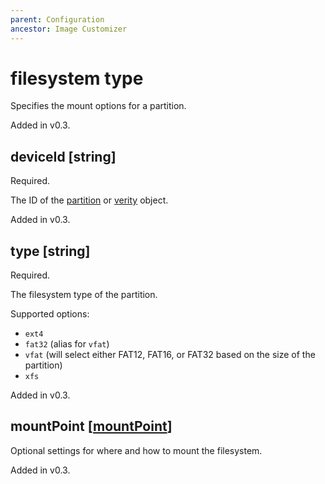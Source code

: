 ```yaml
---
parent: Configuration
ancestor: Image Customizer
---
```


# filesystem type

Specifies the mount options for a partition.

Added in v0.3.

## deviceId [string]

Required.

The ID of the [partition](./partition.md) or [verity](./verity.md) object.

Added in v0.3.

## type [string]

Required.

The filesystem type of the partition.

Supported options:

- `ext4`
- `fat32` (alias for `vfat`)
- `vfat` (will select either FAT12, FAT16, or FAT32 based on the size of the partition)
- `xfs`

Added in v0.3.

## mountPoint [[mountPoint](./mountpoint.md)]

Optional settings for where and how to mount the filesystem.

Added in v0.3.
